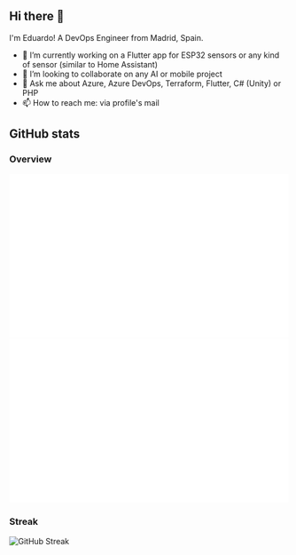 ## Hi there 👋

<!--
**eramos/eramos** is a ✨ _special_ ✨ repository because its `README.md` (this file) appears on your GitHub profile.

Here are some ideas to get you started:

- 🔭 I’m currently working on ...
- 🌱 I’m currently learning ...
- 👯 I’m looking to collaborate on ...
- 🤔 I’m looking for help with ...
- 💬 Ask me about ...
- 📫 How to reach me: ...
- 😄 Pronouns: ...
- ⚡ Fun fact: ...
-->

I'm Eduardo! A DevOps Engineer from Madrid, Spain. 

- 🔭 I’m currently working on a Flutter app for ESP32 sensors or any kind of sensor (similar to Home Assistant)
- 👯 I’m looking to collaborate on any AI or mobile project
- 💬 Ask me about Azure, Azure DevOps, Terraform, Flutter, C# (Unity) or PHP
- 📫 How to reach me: via profile's mail

## GitHub stats

### Overview

![Overview](https://raw.githubusercontent.com/eramos/github-stats/master/generated/overview.svg#gh-dark-mode-only)
![Languages](https://raw.githubusercontent.com/eramos/github-stats/master/generated/languages.svg#gh-dark-mode-only)

### Streak

![GitHub Streak](https://streak-stats.demolab.com?user=eramos&theme=dark)
